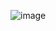 ![image](https://github.com/shivanshNemaHotwax/training_assignment/assets/157474517/ee59cc22-d663-44a0-8ebd-c7ba02646a61)

